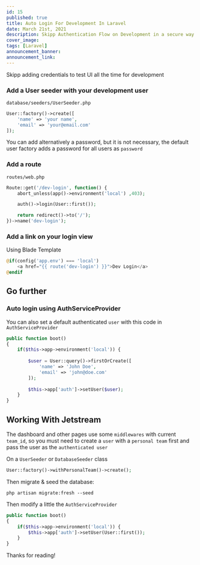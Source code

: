 ```yaml
---
id: 15
published: true
title: Auto Login For Development In Laravel
date: March 21st, 2021
description: Skipp Authentication Flow on Development in a secure way
cover_image:
tags: [Laravel]
announcement_banner: 
announcement_link: 
---
```


Skipp adding credentials to test UI all the time for development

### Add a User seeder with your development user

`database/seeders/UserSeeder.php`

```php
User::factory()->create([
    'name' => 'your name',
    'email' => 'your@email.com'
]);
```

You can add alternatively a password, but it is not necessary, 
the default user factory adds a password for all users as `password`

### Add a route

`routes/web.php`

```php
Route::get('/dev-login', function() {
    abort_unless(app()->environment('local') ,403);

    auth()->login(User::first());

    return redirect()->to('/');
})->name('dev-login');
```

### Add a link on your login view

Using Blade Template

```php
@if(config('app.env') === 'local')
    <a href="{{ route('dev-login') }}">Dev Login</a>
@endif
```

## Go further

### Auto login using AuthServiceProvider

You can also set a default authenticated `user` with this code in `AuthServiceProvider`

```php
public function boot()
{
    if($this->app->environment('local')) {
    
        $user = User::query()->firstOrCreate([
            'name' => 'John Doe',
            'email' => 'john@doe.com'
        ]);
        
        $this->app['auth']->setUser($user);
    }
}
```

## Working With Jetstream

The dashboard and other pages use some `middlewares` with current `team_id`, 
so you must need to create a `user` with a `personal team` first and pass the user as the `authenticated user`


On a `UserSeeder` or `DatabaseSeeder` class

```php
User::factory()->withPersonalTeam()->create();
```

Then migrate & seed the database:

```shell
php artisan migrate:fresh --seed
```

Then modify a little the `AuthServiceProvider`

```php
public function boot()
{
    if($this->app->environment('local')) {
        $this->app['auth']->setUser(User::first());
    }
}
```

Thanks for reading!